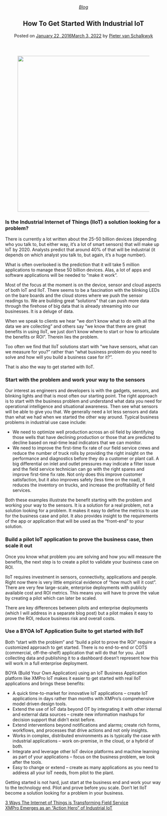 
<article class="post-4614 post type-post status-publish format-standard has-post-thumbnail hentry category-blog tag-big-data tag-operational-intelligence tag-solutions" id="post-4614">
<div class="article-inner">
<header class="entry-header">
<div class="entry-header-text entry-header-text-top text-center">
<h6 class="entry-category is-xsmall"><a href="https://xmpro.com/category/blog/" rel="category tag">Blog</a></h6><h1 class="entry-title">How To Get Started With Industrial IoT</h1><div class="entry-divider is-divider small"></div>
<div class="entry-meta uppercase is-xsmall">
<span class="posted-on">Posted on <a href="https://xmpro.com/how-to-get-started-with-industrial-iot/" rel="bookmark"><time class="entry-date published" datetime="2016-01-22T09:22:56+00:00">January 22, 2016</time><time class="updated" datetime="2022-03-03T04:39:43+00:00">March 3, 2022</time></a></span> <span class="byline">by <span class="meta-author vcard"><a class="url fn n" href="https://xmpro.com/author/pietervs/">Pieter van Schalkwyk</a></span></span> </div>
</div>
</header>
<div class="entry-content single-page">
<div class="wpb-content-wrapper"><div class="vc_row wpb_row vc_row-fluid"><div class="wpb_column vc_column_container vc_col-sm-2"><div class="vc_column-inner"><div class="wpb_wrapper"></div></div></div><div class="wpb_column vc_column_container vc_col-sm-8"><div class="vc_column-inner"><div class="wpb_wrapper">
<div class="wpb_single_image wpb_content_element vc_align_center">
<figure class="wpb_wrapper vc_figure">
<div class="vc_single_image-wrapper vc_box_border_grey"><img height="500" src="https://xmpro.com/wp-content/uploads/2016/01/IndustrialIoT.png" width="700"/>
</div>
</figure>
</div>
<div class="wpb_text_column wpb_content_element">
<div class="wpb_wrapper">
<h3>Is the Industrial Internet of Things (IIoT) a solution looking for a problem?</h3>
<p>There is currently a lot written about the 25-50 billion devices (depending who you talk to, but either way, it’s a lot of smart sensors) that will make up IoT by 2020. Analysts predict that around 40% of that will be industrial (it depends on which analyst you talk to, but again, it’s a huge number).</p>
<p>What is often overlooked is the prediction that it will take 5 million applications to manage these 50 billion devices. Alas, a lot of apps and software applications will be needed to “make it work”.</p>
</div>
</div>
</div></div></div><div class="wpb_column vc_column_container vc_col-sm-2"><div class="vc_column-inner"><div class="wpb_wrapper"></div></div></div></div><div class="vc_row wpb_row vc_row-fluid"><div class="wpb_column vc_column_container vc_col-sm-2"><div class="vc_column-inner"><div class="wpb_wrapper"></div></div></div><div class="wpb_column vc_column_container vc_col-sm-8"><div class="vc_column-inner"><div class="wpb_wrapper">
<div class="wpb_text_column wpb_content_element">
<div class="wpb_wrapper">
<p>Most of the focus at the moment is on the device, sensor and cloud aspects of both IoT and IIoT. There seems to be a fascination with the blinking LEDs on the bare boards and the cloud stores where we push the sensor readings to. We are building great “solutions” that can push more data through the firehose of big data that is already streaming into our businesses. It is a deluge of data.</p>
<p>When we speak to clients we hear “we don’t know what to do with all the data we are collecting” and others say “we know that there are great benefits in using IIoT, we just don’t know where to start or how to articulate the benefits or ROI”. Therein lies the problem.</p>
<p>Too often we find that IIoT solutions start with “we have sensors, what can we measure for you?” rather than “what business problem do you need to solve and how will you build a business case for it?”.</p>
<p>That is also the way to get started with IIoT.</p>
<h3>Start with the problem and work your way to the sensors</h3>
<p>Our interest as engineers and developers is with the gadgets, sensors, and blinking lights and that is most often our starting point. The right approach is to start with the business problem and understand what data you need for operational intelligence and situational awareness. Then see what sensors will be able to give you that. We generally need a lot less sensors and data than what we had when we started the other way around. Typical business problems in industrial use case include:</p>
<ul>
<li>We need to optimize well production across an oil field by identifying those wells that have declining production or those that are predicted to decline based on real-time lead indicators that we can monitor.</li>
<li>We need to improve the first-time fix rate of our field service crews and reduce the number of truck rolls by providing the right insight on the performance and diagnostics before they do a customer or plant call. A big differential on inlet and outlet pressures may indicate a filter issue and the field service technician can go with the right spares and improve first-time fix rate. Not only does this improve customer satisfaction, but it also improves safety (less time on the road), it reduces the inventory on trucks, and increase the profitability of field services.</li>
</ul>
<p>Both these examples illustrate the benefit starting with the problem and working your way to the sensors. It is a solution for a real problem, not a solution looking for a problem. It makes it easy to define the metrics to use for the business case and pilot. It also provides insight to the requirements of the app or application that will be used as the “front-end” to your solution.</p>
<h3>Build a pilot IoT application to prove the business case, then scale it out</h3>
<p>Once you know what problem you are solving and how you will measure the benefits, the next step is to create a pilot to validate your business case on ROI.</p>
<p>IIoT requires investment in sensors, connectivity, applications and people. Right now there is very little empirical evidence of “how much will it cost”. There are very few large-scale, enterprise deployments with publicly available cost and ROI metrics. This means you will have to prove the value by creating a pilot which can later be scaled.</p>
<p>There are key differences between pilots and enterprise deployments (which I will address in a separate blog post) but a pilot makes it easy to prove the ROI, reduce business risk and overall costs.</p>
<h3>Use a BYOA IoT Application Suite to get started with IIoT</h3>
<p>Both “start with the problem” and “build a pilot to prove the ROI” require a customized approach to get started. There is no end-to-end or COTS (commercial, off-the-shelf) application that will do that for you. Just collecting data and publishing it to a dashboard doesn’t represent how this will work in a full enterprise deployment.</p>
<p>BOYA (Build Your Own Application) using an IoT Business Application platform like XMPro IoT makes it easier to get started with real IIoT applications and brings these benefits:</p>
<ul>
<li>A quick time-to-market for innovative IoT applications – create IoT applications in days rather than months with XMPro’s comprehensive model driven design tools.</li>
<li>Extend the use of IoT data beyond OT by integrating it with other internal and external data sources – create new information mashups for decision support that didn’t exist before.</li>
<li>Extend interventions beyond notifications and alarms; create rich forms, workflows, and processes that drive actions and not only insights.</li>
<li>Works in complex, distributed environments as is typically the case with industrial applications – work on-premise, in the cloud, or a hybrid of both.</li>
<li>Integrate and leverage other IoT device platforms and machine learning as part of your applications – focus on the business problem, we look after the tools.</li>
<li>Easy to change or extend – create as many applications as you need to address all your IoT needs, from pilot to the plant.</li>
</ul>
<p>Getting started is not hard, just start at the business end and work your way to the technology end. Pilot and prove before you scale. Don’t let IIoT become a solution looking for a problem in your business.</p>
</div>
</div>
</div></div></div><div class="wpb_column vc_column_container vc_col-sm-2"><div class="vc_column-inner"><div class="wpb_wrapper"></div></div></div></div>
</div>
<div class="blog-share text-center"><div class="is-divider medium"></div><div class="social-icons share-icons share-row relative"><a aria-label="Share on WhatsApp" class="icon button circle is-outline tooltip whatsapp show-for-medium" data-action="share/whatsapp/share" href="whatsapp://send?text=How%20To%20Get%20Started%20With%20Industrial%20IoT - https://xmpro.com/how-to-get-started-with-industrial-iot/" title="Share on WhatsApp"><i class="icon-whatsapp"></i></a><a aria-label="Share on Facebook" class="icon button circle is-outline tooltip facebook" data-label="Facebook" href="https://www.facebook.com/sharer.php?u=https://xmpro.com/how-to-get-started-with-industrial-iot/" onclick="window.open(this.href,this.title,'width=500,height=500,top=300px,left=300px'); return false;" rel="noopener nofollow" target="_blank" title="Share on Facebook"><i class="icon-facebook"></i></a><a aria-label="Share on Twitter" class="icon button circle is-outline tooltip twitter" href="https://twitter.com/share?url=https://xmpro.com/how-to-get-started-with-industrial-iot/" onclick="window.open(this.href,this.title,'width=500,height=500,top=300px,left=300px'); return false;" rel="noopener nofollow" target="_blank" title="Share on Twitter"><i class="icon-twitter"></i></a><a aria-label="Email to a Friend" class="icon button circle is-outline tooltip email" href="/cdn-cgi/l/email-protection#655a1610070f000611582d0a12405755310a40575522001140575536110417110001405755320c110d4057552c0b01101611170c04094057552c0a3143070a011c58260d00060e405755110d0c164057550a10114056244057550d111115164056244057234057231d0815170a4b060a084057230d0a1248110a48020011481611041711000148120c110d480c0b01101611170c0409480c0a11405723" rel="nofollow" title="Email to a Friend"><i class="icon-envelop"></i></a><a aria-label="Pin on Pinterest" class="icon button circle is-outline tooltip pinterest" href="https://pinterest.com/pin/create/button?url=https://xmpro.com/how-to-get-started-with-industrial-iot/&amp;media=https://xmpro.com/wp-content/uploads/2016/01/IndustrialIoT.png&amp;description=How%20To%20Get%20Started%20With%20Industrial%20IoT" onclick="window.open(this.href,this.title,'width=500,height=500,top=300px,left=300px'); return false;" rel="noopener nofollow" target="_blank" title="Pin on Pinterest"><i class="icon-pinterest"></i></a><a aria-label="Share on LinkedIn" class="icon button circle is-outline tooltip linkedin" href="https://www.linkedin.com/shareArticle?mini=true&amp;url=https://xmpro.com/how-to-get-started-with-industrial-iot/&amp;title=How%20To%20Get%20Started%20With%20Industrial%20IoT" onclick="window.open(this.href,this.title,'width=500,height=500,top=300px,left=300px'); return false;" rel="noopener nofollow" target="_blank" title="Share on LinkedIn"><i class="icon-linkedin"></i></a></div></div></div>
<nav class="navigation-post" id="nav-below" role="navigation">
<div class="flex-row next-prev-nav bt bb">
<div class="flex-col flex-grow nav-prev text-left">
<div class="nav-previous"><a href="https://xmpro.com/3-ways-internet-things-transforming-field-service/" rel="prev"><span class="hide-for-small"><i class="icon-angle-left"></i></span> 3 Ways The Internet of Things is Transforming Field Service</a></div>
</div>
<div class="flex-col flex-grow nav-next text-right">
<div class="nav-next"><a href="https://xmpro.com/xmpro-emerges-action-hero-industrial-iot/" rel="next">XMPro Emerges as an “Action Hero” of Industrial IoT <span class="hide-for-small"><i class="icon-angle-right"></i></span></a></div> </div>
</div>
</nav>
</div>
</article>
<div class="comments-area" id="comments">
</div>
